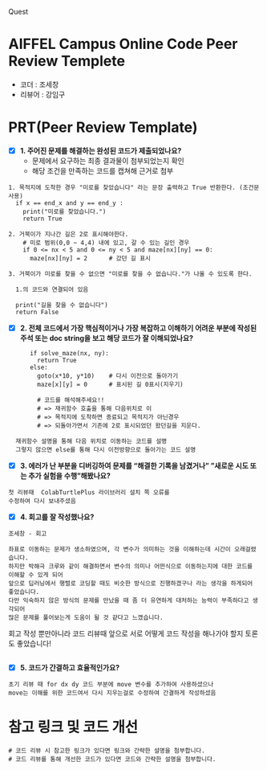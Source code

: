 Quest
# AIFFEL Campus Online Code Peer Review Templete
- 코더 : 조세창
- 리뷰어 : 강임구


# PRT(Peer Review Template)

- [x]  **1. 주어진 문제를 해결하는 완성된 코드가 제출되었나요?**
    - 문제에서 요구하는 최종 결과물이 첨부되었는지 확인
    - 해당 조건을 만족하는 코드를 캡쳐해 근거로 첨부

```
1. 목적지에 도착한 경우 "미로를 찾았습니다" 라는 문장 출력하고 True 반환한다. (조건문 사용)
  if x == end_x and y == end_y :
    print("미로를 찾았습니다.")
    return True
```

```
2. 거북이가 지나간 길은 2로 표시해야한다.
    # 미로 범위(0,0 ~ 4,4) 내에 있고, 갈 수 있는 길인 경우
    if 0 <= nx < 5 and 0 <= ny < 5 and maze[nx][ny] == 0:
      maze[nx][ny] = 2      # 갔던 길 표시

```

```
3. 거북이가 미로를 찾을 수 없으면 "미로를 찾을 수 없습니다."가 나올 수 있도록 한다.

  1.의 코드와 연결되어 있음

  print("길을 찾을 수 없습니다")
  return False

```
- [x]  **2. 전체 코드에서 가장 핵심적이거나 가장 복잡하고 이해하기 어려운 부분에 작성된 
주석 또는 doc string을 보고 해당 코드가 잘 이해되었나요?**

```
      if solve_maze(nx, ny):
        return True
      else:
        goto(x*10, y*10)    # 다시 이전으로 돌아가기
        maze[x][y] = 0      # 표시된 길 0표시(지우기)

        # 코드를 해석해주세요!!
        # => 재귀함수 호출을 통해 다음위치로 이
        # => 목적지에 도착하면 종료되고 목적지가 아닌경우
        # => 되돌아가면서 기존에 2로 표시되었던 왔던길을 지운다.
```

```
  재귀함수 설명을 통해 다음 위치로 이동하는 코드를 설명
  그렇지 않으면 else를 통해 다시 이전방향으로 돌아가는 코드 설명
```

       
- [x]  **3. 에러가 난 부분을 디버깅하여 문제를 “해결한 기록을 남겼거나” 
”새로운 시도 또는 추가 실험을 수행”해봤나요?**
    
```
첫 리뷰때  ColabTurtlePlus 라이브러리 설치 쪽 오류를
수정하여 다시 보내주셨음

```
        
- [x]  **4. 회고를 잘 작성했나요?**

```
조세창 - 회고

좌표로 이동하는 문제가 생소하였으며, 각 변수가 의미하는 것을 이해하는데 시간이 오래걸렸습니다. 
하지만 박해극 크루와 같이 해결하면서 변수의 의미나 어떤식으로 이동하는지에 대한 코드를 이해할 수 있게 되어 
앞으로 딥러닝에서 행렬로 코딩할 때도 비슷한 방식으로 진행하겠구나 라는 생각을 하게되어 좋았습니다. 
다만 익숙하지 않은 방식의 문제를 만났을 때 좀 더 유연하게 대처하는 능력이 부족하다고 생각되어 
많은 문제를 풀어보는게 도움이 될 것 같다고 느꼈습니다.

```
회고 작성 뿐만아니라 코드 리뷰때 앞으로 서로 어떻게 코드 작성을 해나가야 할지 토론도 좋았습니다!
```

```        
- [x]  **5. 코드가 간결하고 효율적인가요?**


```
초기 리뷰 때 for dx dy 코드 부분에 move 변수를 추가하여 사용하셨으나
move는 이해를 위한 코드여서 다시 지우는걸로 수정하여 간결하게 작성하셨음
```     


# 참고 링크 및 코드 개선
```
# 코드 리뷰 시 참고한 링크가 있다면 링크와 간략한 설명을 첨부합니다.
# 코드 리뷰를 통해 개선한 코드가 있다면 코드와 간략한 설명을 첨부합니다.
```